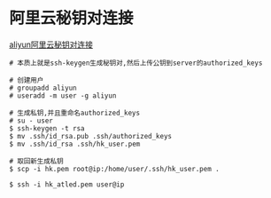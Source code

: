 阿里云秘钥对连接
================

[aliyun阿里云秘钥对连接](https://blog.csdn.net/musuny/article/details/78507954)

```
# 本质上就是ssh-keygen生成秘钥对,然后上传公钥到server的authorized_keys

# 创建用户
# groupadd aliyun
# useradd -m user -g aliyun

# 生成私钥,并且重命名authorized_keys
# su - user
$ ssh-keygen -t rsa
$ mv .ssh/id_rsa.pub .ssh/authorized_keys
$ mv .ssh/id_rsa .ssh/hk_user.pem

# 取回新生成私钥
$ scp -i hk.pem root@ip:/home/user/.ssh/hk_user.pem .

$ ssh -i hk_atled.pem user@ip
```
